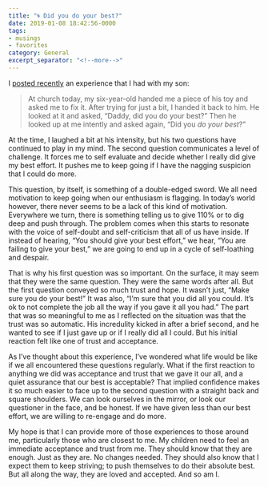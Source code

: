 ```yaml
---
title: "🌀 Did you do your best?"
date: 2019-01-08 18:42:56-0000
tags:
- musings
- favorites
category: General
excerpt_separator: "<!--more-->"
---
```


I [posted recently](https://bennorris.org/2019/01/06/at-church-today.html) an experience that I had with my son:

>  At church today, my six-year-old handed me a piece of his toy and asked me to fix it. After trying for just a bit, I handed it back to him. He looked at it and asked, “Daddy, did you do your best?” Then he looked up at me intently and asked again, “Did you *do your best*?”

<!--more-->
At the time, I laughed a bit at his intensity, but his two questions have continued to play in my mind. The second question communicates a level of challenge. It forces me to self evaluate and decide whether I really did give my best effort. It pushes me to keep going if I have the nagging suspicion that I could do more.

This question, by itself, is something of a double-edged sword. We all need motivation to keep going when our enthusiasm is flagging. In today’s world however, there never seems to be a lack of this kind of motivation. Everywhere we turn, there is something telling us to give 110% or to dig deep and push through. The problem comes when this starts to resonate with the voice of self-doubt and self-criticism that all of us have inside. If instead of hearing, “You should give your best effort,” we hear, “You are failing to give your best,” we are going to end up in a cycle of self-loathing and despair.

That is why his first question was so important. On the surface, it may seem that they were the same question. They were the same words after all. But the first question conveyed so much trust and hope. It wasn’t just, “Make sure you do your best!” It was also, “I’m sure that you did all you could. It’s ok to not complete the job all the way if you gave it all you had.” The part that was so meaningful to me as I reflected on the situation was that the trust was so automatic. His incredulity kicked in after a brief second, and he wanted to see if I just gave up or if I really did all I could. But his initial reaction felt like one of trust and acceptance.

As I’ve thought about this experience, I’ve wondered what life would be like if we all encountered these questions regularly. What if the first reaction to anything we did was acceptance and trust that we gave it our all, and a quiet assurance that our best is acceptable? That implied confidence makes it so much easier to face up to the second question with a straight back and square shoulders. We can look ourselves in the mirror, or look our questioner in the face, and be honest. If we have given less than our best effort, we are willing to re-engage and do more.

My hope is that I can provide more of those experiences to those around me, particularly those who are closest to me. My children need to feel an immediate acceptance and trust from me. They should know that they are enough. Just as they are. No changes needed. They should also know that I expect them to keep striving; to push themselves to do their absolute best. But all along the way, they are loved and accepted. And so am I.